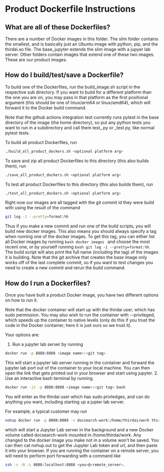 # Product Dockerfile Instructions

<!-- TODO (Josh): We should probably eventually migrate to Docker compose -->

## What are all of these Dockerfiles?

There are a number of Docker images in this folder. The slim folder contains
the smallest, and is basically just an Ubuntu image with python, pip, and the 
thirdai.so file. The base_jupyter extends the slim image with a jupyer lab 
server. Other folders contain images that extend one of these two images. 
These are our product images.

## How do I build/test/save a Dockerfile?

To build one of the Dockerfiles, run the build_image.sh script in the respective
sub directory. If you want to build for a different platform than the one you 
are on, you may pass in that platform as the first positional argument (this
should be one of linux/arm64 or linux/amd64), which will forward it to the 
Docker build command. 

Note that the github actions integration test currently runs pytest in the base 
directory of the image (the home directory), so put any python tests you want to
run in a subdirectory and call them test_<test name>.py or <test name>_test.py, 
like normal pytest tests.

To build all product Dockerfiles, run
```bash
./build_all_product_dockers.sh <optional platform arg>
```
To save and zip all product Dockerfiles to this directory (this also builds them), run
 ```bash
./save_all_product_dockers.sh <optional platform arg>
```
To test all product Dockerfiles to this directory (this also builds them), run
 ```bash
./test_all_product_dockers.sh <optional platform arg>
```

Right now our images are all tagged with the git commit id they were build with
using the result of the command
 ```bash
git log -1 --pretty=format:%h
```
Thus if you make a new commit and run one of the build scripts, you will build
new docker images. This also means you should always specify a tag when running
one of the docker images. To get this tag, you can either list all Docker images
by running  ```bash docker images ``` and choose the most recent one, or by
yourself running  ```bash git log -1 --pretty=format:%h```. The build script
will also print the full name (including the tag) of the images it is building. 
Note that the git archive that creates the base image only works off of the last 
complete commit, so if you want to test changes you need to create a new commit 
and rerun the build command.

## How do I run a Dockerfiles?

Once you have built a product Docker image, you have two different 
options on how to run it. 

Note that the docker container will start up with the 
thirdai user, which has sudo permission. You may also wish to run the container 
with --privileged, which speeds up the container to native levels (only do this 
if you trust the code in the Docker container; here it is just ours so we trust 
it).

Your options are:
1. Run a jupyter lab server by running 
```bash
docker run -p 8888:8888 <image name>:<git tag> 
```
This will start a jupyter lab server running in the container and forward the 
jupyter lab port out of the container to your local machine. You can then
open the link that gets printed out in your browser and start using jupyter.
2. Use an interactive bash terminal by running
```bash
docker run -it -p 8888:8888 <image name>:<git tag> bash
```
You will enter as the thirdai user which has sudo privledges, and can do 
anything you want, including starting up a jupter lab server.


For example, a typical customer may run
```bash
nohup docker run -p 8888:8888 -v docsearch-work:/home/thirdai/work thirdai_docsearch_release:<git-tag> &
```
which will start a Jupyter Lab server in the background and a new Docker volume
called docsearch-work mounted in /home/thirdai/work. Any changed to the docker
image you make not in a volume won't be saved. You can then cat nohup.out
to get the Jupyter Lab token and url, and then paste it into your browser. If
you are running the container on a remote server, you will need to perform
port forwarding with a command like 
```bash
ssh -v -N -L 8888:localhost:8888 <you>@<remote_server>.
```